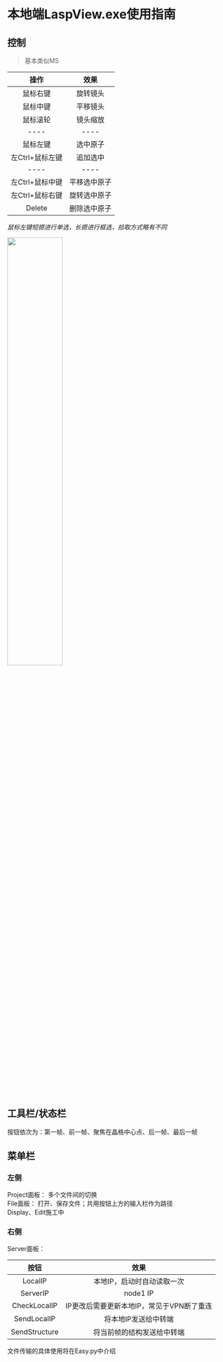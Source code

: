 # 本地端LaspView.exe使用指南

## 控制
> 基本类似MS  

|  操作             | 效果          |
|  :----:           | :----:        |
|  鼠标右键         | 旋转镜头      |
| 鼠标中键          | 平移镜头      |
| 鼠标滚轮          |  镜头缩放     |
| ----              |----           |
|  鼠标左键         | 选中原子      |
| 左Ctrl+鼠标左键   | 追加选中      |
| ----              |----           |
| 左Ctrl+鼠标中键   |  平移选中原子 |
| 左Ctrl+鼠标右键   |  旋转选中原子 |
| Delete            |  删除选中原子 |

_鼠标左键短摁进行单选，长摁进行框选，拾取方式略有不同_  

<img src="http://10.158.134.250/shiyf/laspview---guid-and-download//raw/master/Assets/laspview_3.PNG" width="50%">   

## 工具栏/状态栏
按钮依次为：第一帧、前一帧、聚焦在晶格中心点、后一帧、最后一帧

## 菜单栏
### 左侧
Project面板：   多个文件间的切换  
File面板：      打开、保存文件；共用按钮上方的输入栏作为路径  
Display、Edit施工中  
### 右侧


Server面板：  

|  按钮         |   效果      |
|  :----:       | :----:    |
|  LocalIP      | 本地IP，启动时自动读取一次    |
| ServerIP      |   node1 IP   |
|CheckLocalIP   |  IP更改后需要更新本地IP，常见于VPN断了重连|
|SendLocalIP    |  将本地IP发送给中转端|
|SendStructure  |  将当前帧的结构发送给中转端|

文件传输的具体使用将在Easy.py中介绍